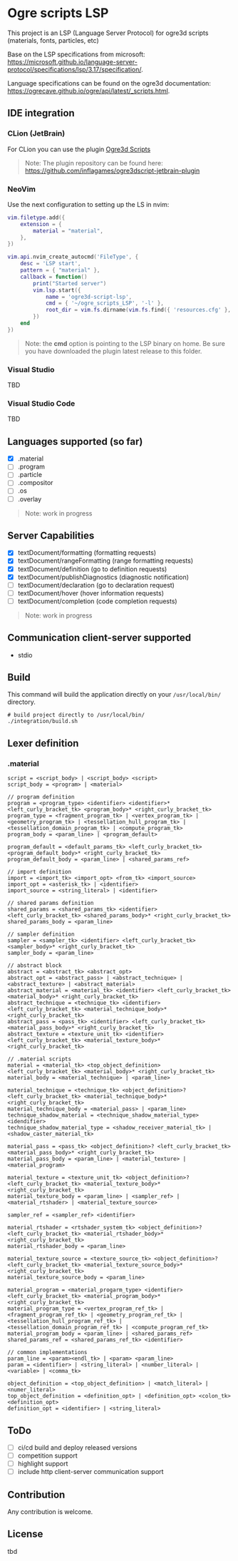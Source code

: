 # Ogre scripts LSP

This project is an LSP (Language Server Protocol) for ogre3d scripts (materials, fonts, particles, etc)

Base on the LSP specifications from
microsoft: https://microsoft.github.io/language-server-protocol/specifications/lsp/3.17/specification/.

Language specifications can be found on the ogre3d
documentation: https://ogrecave.github.io/ogre/api/latest/_scripts.html.

## IDE integration

### CLion (JetBrain)

For CLion you can use the plugin [Ogre3d Scripts](https://plugins.jetbrains.com/plugin/23756-ogre3d-scripts/edit)

> Note: The plugin repository can be found here: https://github.com/inflagames/ogre3dscript-jetbrain-plugin

### NeoVim

Use the next configuration to setting up the LS in nvim:

```lua
vim.filetype.add({
    extension = {
        material = "material",
    },
})

vim.api.nvim_create_autocmd('FileType', {
    desc = 'LSP start',
    pattern = { "material" },
    callback = function()
        print("Started server")
        vim.lsp.start({
            name = 'ogre3d-script-lsp',
            cmd = { '~/ogre_scripts_LSP', '-l' },
            root_dir = vim.fs.dirname(vim.fs.find({ 'resources.cfg' }, { upward = true })[1])
        })
    end
})
```

> Note: the **cmd** option is pointing to the LSP binary on home.
> Be sure you have downloaded the plugin latest release to this folder.

### Visual Studio

TBD

### Visual Studio Code

TBD

## Languages supported (so far)

- [x] .material
- [ ] .program
- [ ] .particle
- [ ] .compositor
- [ ] .os
- [ ] .overlay

> Note: work in progress

## Server Capabilities

- [x] textDocument/formatting (formatting requests)
- [x] textDocument/rangeFormatting (range formatting requests)
- [x] textDocument/definition (go to definition requests)
- [x] textDocument/publishDiagnostics (diagnostic notification)
- [ ] textDocument/declaration (go to declaration request)
- [ ] textDocument/hover (hover information requests)
- [ ] textDocument/completion (code completion requests)

> Note: work in progress

## Communication client-server supported

- stdio

## Build

This command will build the application directly on your `/usr/local/bin/` directory.

```
# build project directly to /usr/local/bin/
./integration/build.sh
```

## Lexer definition

### .material

```
script = <script_body> | <script_body> <script>
script_body = <program> | <material>

// program definition
program = <program_type> <identifier> <identifier>* <left_curly_bracket_tk> <program_body>* <right_curly_bracket_tk>
program_type = <fragment_program_tk> | <vertex_program_tk> | <geometry_program_tk> | <tessellation_hull_program_tk> | <tessellation_domain_program_tk> | <compute_program_tk> 
program_body = <param_line> | <program_default>

program_default = <default_params_tk> <left_curly_bracket_tk> <program_default_body>* <right_curly_bracket_tk>
program_default_body = <param_line> | <shared_params_ref>

// import definition
import = <import_tk> <import_opt> <from_tk> <import_source>
import_opt = <asterisk_tk> | <identifier>
import_source = <string_literal> | <identifier>

// shared params definition
shared_params = <shared_params_tk> <identifier> <left_curly_bracket_tk> <shared_params_body>* <right_curly_bracket_tk>
shared_params_body = <param_line>

// sampler definition
sampler = <sampler_tk> <identifier> <left_curly_bracket_tk> <sampler_body>* <right_curly_bracket_tk>
sampler_body = <param_line>

// abstract block
abstract = <abstract_tk> <abstract_opt>
abstract_opt = <abstract_pass> | <abstract_technique> | <abstract_texture> | <abstract_material>
abstract_material = <material_tk> <identifier> <left_curly_bracket_tk> <material_body>* <right_curly_bracket_tk>
abstract_technique = <technique_tk> <identifier> <left_curly_bracket_tk> <material_technique_body>* <right_curly_bracket_tk>
abstract_pass = <pass_tk> <identifier> <left_curly_bracket_tk> <material_pass_body>* <right_curly_bracket_tk>
abstract_texture = <texture_unit_tk> <identifier> <left_curly_bracket_tk> <material_texture_body>* <right_curly_bracket_tk>

// .material scripts
material = <material_tk> <top_object_definition> <left_curly_bracket_tk> <material_body>* <right_curly_bracket_tk>
material_body = <material_technique> | <param_line>

material_technique = <technique_tk> <object_definition>? <left_curly_bracket_tk> <material_technique_body>* <right_curly_bracket_tk>
material_technique_body = <material_pass> | <param_line>
technique_shadow_material = <technique_shadow_material_type> <idendifier>
technique_shadow_material_type = <shadow_receiver_material_tk> | <shadow_caster_material_tk>

material_pass = <pass_tk> <object_definition>? <left_curly_bracket_tk> <material_pass_body>* <right_curly_bracket_tk>
material_pass_body = <param_line> | <material_texture> | <material_program>

material_texture = <texture_unit_tk> <object_definition>? <left_curly_bracket_tk> <material_texture_body>* <right_curly_bracket_tk>
material_texture_body = <param_line> | <sampler_ref> | <material_rtshader> | <material_texture_source>

sampler_ref = <sampler_ref> <identifier>

material_rtshader = <rtshader_system_tk> <object_definition>? <left_curly_bracket_tk> <material_rtshader_body>* <right_curly_bracket_tk>
material_rtshader_body = <param_line>

material_texture_source = <texture_source_tk> <object_definition>? <left_curly_bracket_tk> <material_texture_source_body>* <right_curly_bracket_tk>
material_texture_source_body = <param_line>

material_program = <material_progarm_type> <identifier> <left_curly_bracket_tk> <material_program_body>* <right_curly_bracket_tk>
material_program_type = <vertex_program_ref_tk> | <fragment_program_ref_tk> | <geometry_program_ref_tk> | <tessellation_hull_program_ref_tk> | <tessellation_domain_program_ref_tk> | <compute_program_ref_tk>
material_program_body = <param_line> | <shared_params_ref>
shared_params_ref = <shared_params_ref_tk> <identifier>

// common implementations
param_line = <param><endl_tk> | <param> <param_line>
param = <identifier> | <string_literal> | <number_literal> | <variable> | <comma_tk>

object_definition = <top_object_definition> | <match_literal> | <numer_literal>
top_object_definition = <definition_opt> | <definition_opt> <colon_tk> <definition_opt>
definition_opt = <identifier> | <string_literal>
```

## ToDo

- [ ] ci/cd build and deploy released versions
- [ ] competition support
- [ ] highlight support
- [ ] include http client-server communication support

## Contribution

Any contribution is welcome.

## License

tbd
